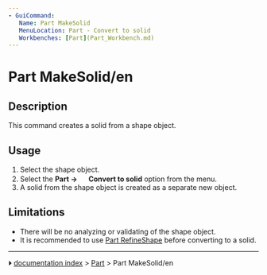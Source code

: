 ```yaml
---
- GuiCommand:
   Name: Part MakeSolid
   MenuLocation: Part - Convert to solid
   Workbenches: [Part](Part_Workbench.md)
---
```


# Part MakeSolid/en

## Description

This command creates a solid from a shape object.

## Usage

1.  Select the shape object.
2.  Select the **Part → <img src="images/Part_MakeSolid.svg" width=16px> Convert to solid** option from the menu.
3.  A solid from the shape object is created as a separate new object.

## Limitations

-   There will be no analyzing or validating of the shape object.
-   It is recommended to use [Part RefineShape](Part_RefineShape.md) before converting to a solid.



---
⏵ [documentation index](../README.md) > [Part](Part_Workbench.md) > Part MakeSolid/en

